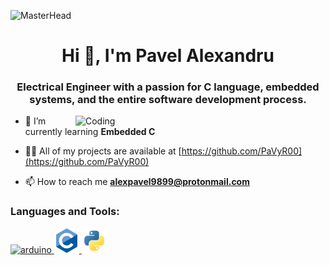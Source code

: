 ![MasterHead](https://cdn.vectorstock.com/i/500p/23/07/web-blue-banner-software-ui-and-development-vector-42172307.jpg)
<h1 align="center">Hi 👋, I'm Pavel Alexandru</h1>
<h3 align="center">Electrical Engineer with a passion for C language, embedded systems, and the entire software development process.</h3>
<img align="right" alt="Coding" width="400" src="https://media2.giphy.com/media/v1.Y2lkPTc5MGI3NjExMmE4aHI1djdraWM3czFlamoxZ2RtdDdqemkzNDY3dTFlYnQ5N2VxYiZlcD12MV9pbnRlcm5hbF9naWZfYnlfaWQmY3Q9Zw/qgQUggAC3Pfv687qPC/giphy.gif">

- 🌱 I’m currently learning **Embedded C**

- 👨‍💻 All of my projects are available at [https://github.com/PaVyR00](https://github.com/PaVyR00)

- 📫 How to reach me **alexpavel9899@protonmail.com**


<h3 align="left">Languages and Tools:</h3>
<p align="left"> <a href="https://www.arduino.cc/" target="_blank" rel="noreferrer"> <img src="https://cdn.worldvectorlogo.com/logos/arduino-1.svg" alt="arduino" width="40" height="40"/> </a> <a href="https://www.cprogramming.com/" target="_blank" rel="noreferrer"> <img src="https://raw.githubusercontent.com/devicons/devicon/master/icons/c/c-original.svg" alt="c" width="40" height="40"/> </a> <a href="https://www.python.org" target="_blank" rel="noreferrer"> <img src="https://raw.githubusercontent.com/devicons/devicon/master/icons/python/python-original.svg" alt="python" width="40" height="40"/> </a> </p>
